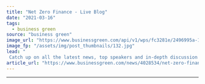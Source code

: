 ```yaml
---
title: "Net Zero Finance - Live Blog"
date: "2021-03-16"
tags: 
  - business green
source: "business green"
image_url: "https://www.businessgreen.com/api/v1/wps/fc3281e/2496995a-1238-4e10-b031-f72a775fe8d5/3/NZF-Finance-21-logo-580-358-002-185x114.jpg"
image_fp: "/assets/img/post_thumbnails/132.jpg"
lead: "
 Catch up on all the latest news, top speakers and in-depth discussion from BusinessGreen's leading green finance event ..."
article_url: "https://www.businessgreen.com/news/4028534/net-zero-finance-live-blog"
---
```


---
